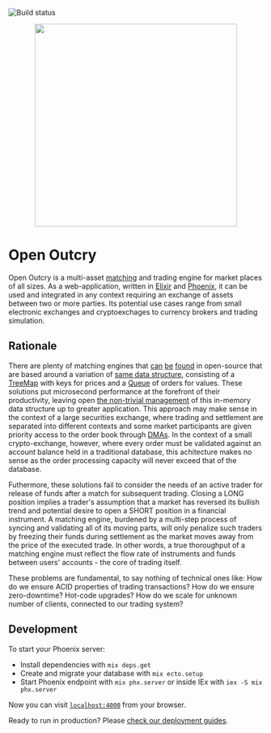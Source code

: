 ![Build status](https://github.com/tolyo/open-outcry/actions/workflows/elixir.yml/badge.svg)

<p align="center">
  <a target="_blank" rel="noopener noreferrer">
    <img src="https://raw.githubusercontent.com/tolyo/open-outcry/main/assets/market.jpg" width="400">
  </a>
</p>


# Open Outcry

Open Outcry is a multi-asset [matching](https://en.wikipedia.org/wiki/Order_matching_system) and trading engine for market places of all sizes. As a
web-application, written in [Elixir](https://elixir-lang.org/) and [Phoenix](https://www.phoenixframework.org/),
it can be used and integrated in any context requiring an exchange of assets between two or more parties. Its
potential use cases range from small electronic exchanges and cryptoexchages to currency brokers and trading
simulation.

## Rationale

There are plenty of matching engines that [can](https://github.com/Laffini/Java-Matching-Engine) 
[be](https://github.com/enewhuis/liquibook) [found](https://www.opensourceagenda.com/projects/exchange-core) in open-source that are based around 
a variation of [same data structure](https://link.springer.com/chapter/10.1007/978-1-4302-0147-2_2), consisting of a [TreeMap](https://docs.oracle.com/javase/8/docs/api/java/util/TreeMap.html) with keys for prices and a [Queue](https://docs.oracle.com/javase/7/docs/api/java/util/Queue.html) of orders for values. These
solutions put microsecond performance at the forefront of their productivity, leaving open [the non-trivial management](https://martinfowler.com/articles/lmax.html#KeepingItAllInMemory) of this in-memory data structure up to greater application. This approach may make sense in the context of a large securities exchange, where
trading and settlement are separated into different contexts and some market participants are given priority
access to the order book through [DMAs](https://www.investopedia.com/terms/d/directmarketaccess.asp). In the context of a small crypto-exchange, however, where every order must be validated against an account balance held in a traditional database, this achitecture makes no sense 
as the order processing capacity will never exceed that of the database.  

Futhermore, these solutions fail to consider the needs of an active trader for release of funds after a match for subsequent trading. Closing a LONG position implies a trader's assumption that a market has 
reversed its bullish trend and potential desire to open a SHORT position in a 
financial instrument. A matching engine, burdened by a multi-step process of syncing and validating all of its moving parts, will only penalize such traders by freezing their funds during settlement as the market moves away from the price of the executed trade. In other words, a true thoroughput of a matching engine must reflect the flow rate of instruments and funds between users' accounts - the core of trading itself.

These problems are fundamental, to say nothing of technical ones like: How do we ensure ACID properties of trading transactions? How do we ensure zero-downtime? Hot-code upgrades? How do we scale for unknown number of clients, connected to our trading system?


## Development

To start your Phoenix server:

  * Install dependencies with `mix deps.get`
  * Create and migrate your database with `mix ecto.setup`
  * Start Phoenix endpoint with `mix phx.server` or inside IEx with `iex -S mix phx.server`

Now you can visit [`localhost:4000`](http://localhost:4000) from your browser.

Ready to run in production? Please [check our deployment guides](https://hexdocs.pm/phoenix/deployment.html).